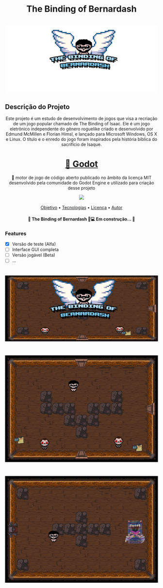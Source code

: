 <h1 align="center">The Binding of Bernardash</h1>
<h1 align="center">
  <img alt="TheBindingofBernardash" title="#TheBindingofBernardash" src="./screenshots/logo.png" />
</h1>

## Descrição do Projeto

<p align="center">Este projeto é um estudo de desenvolvimento de jogos que visa a recriação de um jogo popular chamado de The Binding of Isaac. Ele é um jogo eletrônico independente do gênero roguelike criado e desenvolvido por Edmund McMillen e Florian Himsl, e lançado para Microsoft Windows, OS X e Linux. O título e o enredo do jogo foram inspirados pela história bíblica do sacrifício de Isaque.</p>

<h1 align="center">
    <a href="https://godotengine.org">🔗 Godot</a>
</h1>
<p align="center">🚀 motor de jogo de código aberto publicado no âmbito da licença MIT desenvolvido pela comunidade do Godot Engine e utilizado para criação desse projeto</p>
<p align="center"><img src="https://img.shields.io/badge/license-MIT-brightgreen"/></p>

<p align="center">
 <a href="#objetivo">Objetivo</a> •
 <a href="#tecnologias">Tecnologias</a> • 
 <a href="#licenca">Licença</a> • 
 <a href="#autor">Autor</a>
</p>

<h4 align="center"> 
	🚧  The Binding of Bernardash 🚀💻 Em construção...  🚧
</h4>

### Features

- [x] Versão de teste (Alfa)
- [ ] Interface GUI completa
- [ ] Versão jogável (Beta)
- [ ] ...

<h1 align="center">
  <img alt="TheBindingofBernardash" title="#TheBindingofBernardash" src="./screenshots/wallpaper.png" />
</h1>

<h1 align="center">
  <img alt="TheBindingofBernardash" title="#TheBindingofBernardash" src="./screenshots/screenshot1.png" />
</h1>

<h1 align="center">
  <img alt="TheBindingofBernardash" title="#TheBindingofBernardash" src="./screenshots/screenshot2.png" />
</h1>

